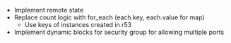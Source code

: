 - Implement remote state
- Replace count logic with for_each (each.key, each.value for map)
  - Use keys of instances created in r53
- Implement dynamic blocks for security group for allowing multiple ports
